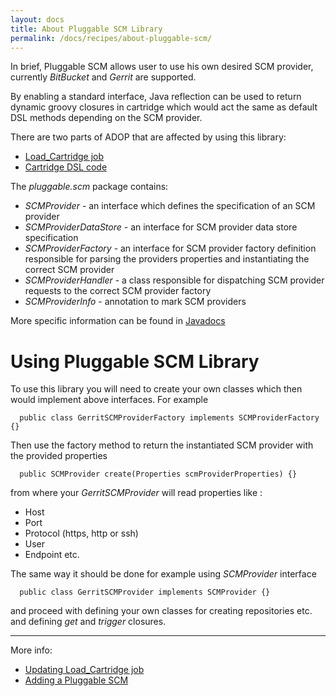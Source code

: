 ```yaml
---
layout: docs
title: About Pluggable SCM Library
permalink: /docs/recipes/about-pluggable-scm/
---
```


In brief, Pluggable SCM allows user to use his own desired SCM provider, currently _BitBucket_ and _Gerrit_ are supported.

By enabling a standard interface, Java reflection can be used to return dynamic groovy closures in cartridge which would act the same as default DSL methods depending on the SCM provider.

There are two parts of ADOP that are affected by using this library:

* [Load_Cartridge job](todo:url)
* [Cartridge DSL code](https://kristapsm.github.io/adop-cartridges-cookbook/docs/recipes/adding-a-pluggable-scm/)

The _pluggable.scm_ package contains:

* _SCMProvider_ - an interface which defines the specification of an SCM provider
* _SCMProviderDataStore_ - an interface for SCM provider data store specification
* _SCMProviderFactory_ - an interface for SCM provider factory definition responsible for parsing the providers properties and instantiating the correct SCM provider
* _SCMProviderHandler_ - a class responsible for dispatching SCM provider requests to the correct SCM provider factory
* _SCMProviderInfo_ - annotation to mark SCM providers

More specific information can be found in [Javadocs](https://kristapsm.github.io/adop-pluggable-scm/groovydocs/)

# Using Pluggable SCM Library

To use this library you will need to create your own classes which then would implement above interfaces. For example

```
  public class GerritSCMProviderFactory implements SCMProviderFactory {}
```

Then use the factory method to return the instantiated SCM provider with the provided properties 

```
  public SCMProvider create(Properties scmProviderProperties) {}
```

from where your _GerritSCMProvider_ will read properties like :

* Host
* Port
* Protocol (https, http or ssh)
* User
* Endpoint etc.


The same way it should be done for example using _SCMProvider_ interface

```
  public class GerritSCMProvider implements SCMProvider {}
```

and proceed with defining your own classes for creating repositories etc. and defining _get_ and _trigger_ closures.

---

More info:

- [Updating Load_Cartridge job](https://kristapsm.github.io/adop-pluggable-scm/docs/recipes/updating-load-cartridge/)
- [Adding a Pluggable SCM](https://kristapsm.github.io/adop-cartridges-cookbook/docs/recipes/adding-a-pluggable-scm/)